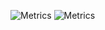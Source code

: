 ![Metrics](/github-metrics.svg)
![Metrics](https://metrics.lecoq.io/DachiNatenadze?template=classic&isocalendar=1&languages=1&topics=1&calendar=1&introduction=1&projects=1&base=header%2C%20activity%2C%20community%2C%20repositories%2C%20metadata&base.indepth=false&base.hireable=false&base.skip=false&isocalendar=false&isocalendar.duration=half-year&languages=false&languages.limit=8&languages.threshold=0%25&languages.other=false&languages.colors=github&languages.sections=most-used&languages.indepth=false&languages.analysis.timeout=15&languages.analysis.timeout.repositories=7.5&languages.categories=markup%2C%20programming&languages.recent.categories=markup%2C%20programming&languages.recent.load=300&languages.recent.days=14&topics=false&topics.mode=icons&topics.sort=activity&topics.limit=15&calendar=false&calendar.limit=2024&projects=false&projects.limit=4&projects.repositories=https%3A%2F%2Fgithub.com%2FDachiNatenadze%2FEcommersPage%2Chttps%3A%2F%2Fgithub.com%2FDachiNatenadze%2FPlanetFact-site%2C&projects.descriptions=false&introduction=false&introduction.title=true&config.timezone=Asia%2FTbilisi&config.twemoji=true&config.display=columns)
